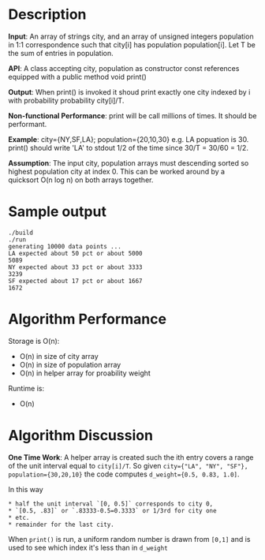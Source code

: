 # Description

**Input**: An array of strings city, and an array of unsigned integers population in 1:1 correspondence such that city[i] has population population[i]. Let T be the sum of entries in population. 

**API**: A class accepting city, population as constructor const references equipped with a public method void print()

**Output**: When print() is invoked it shoud print exactly one city indexed by i with probability probability city[i]/T.

**Non-functional Performance**: print will be call millions of times. It should be performant.

**Example**: city={NY,SF,LA}; population={20,10,30} e.g. LA popuation is 30. print() should write 'LA' to stdout 1/2 of the time since 30/T = 30/60 = 1/2.

**Assumption**: The input city, population arrays must descending sorted so highest population city at index 0. This can be worked around by a quicksort O(n log n) on both arrays together.

# Sample output
```
./build
./run
generating 10000 data points ...
LA expected about 50 pct or about 5000
5089
NY expected about 33 pct or about 3333
3239
SF expected about 17 pct or about 1667
1672
```

# Algorithm Performance
Storage is O(n):
  * O(n) in size of city array
  * O(n) in size of population array
  * O(n) in helper array for proability weight

Runtime is:
  * O(n)

# Algorithm Discussion
**One Time Work**: A helper array is created such the ith entry covers a range of the unit interval equal to `city[i]/T`. So given `city={"LA", "NY", "SF"}, population={30,20,10}` the code computes `d_weight={0.5, 0.83, 1.0]`. 

In this way

    * half the unit interval `[0, 0.5]` corresponds to city 0,
    * `[0.5, .83]` or `.83333-0.5=0.3333` or 1/3rd for city one
    * etc.
    * remainder for the last city.

When `print()` is run, a uniform random number is drawn from `[0,1]` and is used to see which index it's less than in `d_weight`
